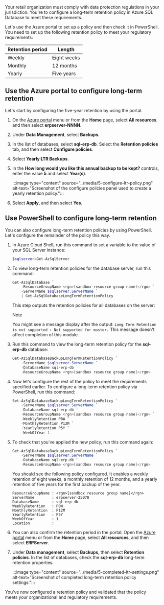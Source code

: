 Your retail organization must comply with data protection regulations in your jurisdiction. You're to configure a long-term retention policy in Azure SQL Database to meet these requirements.

Let's use the Azure portal to set up a policy and then check it in PowerShell. You need to set up the following retention policy to meet your regulatory requirements:

| Retention period | Length |
|---|---|
| Weekly | Eight weeks |
| Monthly | 12 months |
| Yearly | Five years |

## Use the Azure portal to configure long-term retention

Let's start by configuring the five-year retention by using the portal.

1. On the [Azure portal](https://portal.azure.com/learn.docs.microsoft.com?azure-portal=true) menu or from the **Home** page, select **All resources**, and then select **erpserver-NNNN**.

1. Under **Data Management**, select **Backups**.

1. In the list of databases, select **sql-erp-db**. Select the **Retention policies** tab, and then select **Configure policies**.

1. Select **Yearly LTR Backups**.

1. In the **How long would you like this annual backup to be kept?** controls, enter the value **5** and select **Year(s)**.

    :::image type="content" source="../media/5-configure-ltr-policy.png" alt-text="Screenshot of the configure policies panel used to create a yearly retention policy.":::

1. Select **Apply**, and then select **Yes**.

## Use PowerShell to configure long-term retention

You can also configure long-term retention policies by using PowerShell. Let's configure the remainder of the policy this way.

1. In Azure Cloud Shell, run this command to set a variable to the value of your SQL Server instance:

    ```powershell
    $sqlserver=Get-AzSqlServer
    ```

1. To view long-term retention policies for the database server, run this command:

    ``` powershell
    Get-AzSqlDatabase `
        -ResourceGroupName <rgn>[sandbox resource group name]</rgn> `
        -ServerName $sqlserver.ServerName `
        | Get-AzSqlDatabaseLongTermRetentionPolicy
    ```

    This step outputs the retention policies for all databases on the server:

    > [!NOTE]
    > You might see a message display after the output: `Long Term Retention is not supported : Not supported for master.` This message doesn't affect completion of this module.

1. Run this command to view the long-term retention policy for the **sql-erp-db** database:

    ``` powershell
    Get-AzSqlDatabaseBackupLongTermRetentionPolicy `
        -ServerName $sqlserver.ServerName `
        -DatabaseName sql-erp-db `
        -ResourceGroupName <rgn>[sandbox resource group name]</rgn>
    ```

1. Now let's configure the rest of the policy to meet the requirements specified earlier. To configure a long-term retention policy via PowerShell, run this command:

    ``` powershell
    Set-AzSqlDatabaseBackupLongTermRetentionPolicy `
        -ServerName $sqlserver.ServerName `
        -DatabaseName sql-erp-db `
        -ResourceGroupName <rgn>[sandbox resource group name]</rgn> `
        -WeeklyRetention P8W `
        -MonthlyRetention P12M `
        -YearlyRetention P5Y `
        -WeekOfYear 1
    ```

1. To check that you've applied the new policy, run this command again:

    ```powerShell
    Get-AzSqlDatabaseBackupLongTermRetentionPolicy `
        -ServerName $sqlserver.ServerName `
        -DatabaseName sql-erp-db `
        -ResourceGroupName <rgn>[sandbox resource group name]</rgn>
    ```

    You should see the following policy configured. It enables a weekly retention of eight weeks, a monthly retention of 12 months, and a yearly retention of five years for the first backup of the year.

    ```output
    ResourceGroupName : <rgn>[sandbox resource group name]</rgn>
    ServerName        : erpserver-25078
    DatabaseName      : sql-erp-db
    WeeklyRetention   : P8W
    MonthlyRetention  : P12M
    YearlyRetention   : P5Y
    WeekOfYear        : 1
    Location          :
    ```

1. You can also confirm the retention period in the portal. Open the [Azure portal](https://portal.azure.com/learn.docs.microsoft.com?azure-portal=true) menu or from the **Home** page, select **All resources**, and then select **ERPServer**.

1. Under **Data management**, select **Backups**, then select **Retention policies**. In the list of databases, check the **sql-erp-db** long-term retention properties.

    :::image type="content" source="../media/5-completed-ltr-settings.png" alt-text="Screenshot of completed long-term retention policy settings.":::

You've now configured a retention policy and validated that the policy meets your organizational and regulatory requirements.
